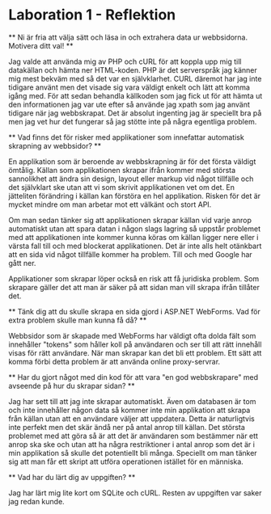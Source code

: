 # Laboration 1 - Reflektion #

** Ni är fria att välja sätt och läsa in och extrahera data ur webbsidorna. Motivera ditt val! **

Jag valde att använda mig av PHP och cURL för att koppla upp mig till datakällan och hämta ner HTML-koden. PHP är det serverspråk jag känner mig mest bekväm med så det var en självklarhet. CURL däremot har jag inte tidigare använt men det visade sig vara väldigt enkelt och lätt att komma igång med. För att sedan behandla källkoden som jag fick ut för att hämta ut den informationen jag var ute efter så använde jag xpath som jag använt tidigare när jag webbskrapat. Det är absolut ingenting jag är speciellt bra på men jag vet hur det fungerar så jag stötte inte på några egentliga problem.

** Vad finns det för risker med applikationer som innefattar automatisk skrapning av webbsidor? **

En applikation som är beroende av webbskrapning är för det första väldigt ömtålig. Källan som applikationen skrapar ifrån kommer med största sannolikhet att ändra sin design, layout eller markup vid något tillfälle och det självklart ske utan att vi som skrivit applikationen vet om det. En jätteliten förändring i källan kan förstöra en hel applikation. Risken för det är mycket mindre om man arbetar mot ett välkänt och stort API.

Om man sedan tänker sig att applikationen skrapar källan vid varje anrop automatiskt utan att spara datan i någon slags lagring så uppstår problemet med att applikationen inte kommer kunna köras om källan ligger nere eller i värsta fall till och med blockerat applikationen. Det är inte alls helt otänkbart att en sida vid något tillfälle kommer ha problem. Till och med Google har gått ner.

Applikationer som skrapar löper också en risk att få juridiska problem. Som skrapare gäller det att man är säker på att sidan man vill skrapa ifrån tillåter det.

** Tänk dig att du skulle skrapa en sida gjord i ASP.NET WebForms. Vad för extra problem skulle man kunna få då? **

Webbsidor som är skapade med WebForms har väldigt ofta dolda fält som innehåller "tokens" som håller koll på användaren och ser till att rätt innehåll visas för rätt användare. När man skrapar kan det bli ett problem. Ett sätt att komma förbi detta problem är att använda online proxy-servrar.

** Har du gjort något med din kod för att vara "en god webbskrapare" med avseende på hur du skrapar sidan? **

Jag har sett till att jag inte skrapar automatiskt. Även om databasen är tom och inte innehåller någon data så kommer inte min applikation att skrapa från källan utan att en användare väljer att uppdatera. Detta är naturligtvis inte perfekt men det skär ändå ner på antal anrop till källan. Det största problemet med att göra så är att det är användaren som bestämmer när ett anrop ska ske och utan att ha några restriktioner i antal anrop som det är i min applikation så skulle det potentiellt bli många. Speciellt om man tänker sig att man får ett skript att utföra operationen istället för en människa.

 ** Vad har du lärt dig av uppgiften? **

 Jag har lärt mig lite kort om SQLite och cURL. Resten av uppgiften var saker jag redan kunde.